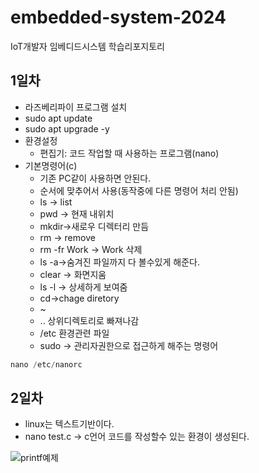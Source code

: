 # embedded-system-2024
IoT개발자 임베디드시스템 학습리포지토리

## 1일차
- 라즈베리파이 프로그램 설치
- sudo apt update
- sudo apt upgrade -y
- 환경설정
	- 편집기: 코드 작업할 때 사용하는 프로그램(nano)
- 기본명령어(c)
	- 기존 PC같이 사용하면 안된다.
	- 순서에 맞추어서 사용(동작중에 다른 명령어 처리 안됨)
	- ls -> list
	- pwd -> 현재 내위치
	- mkdir->새로우 디렉터리 만듬
	- rm -> remove
	- rm -fr Work -> Work 삭제
	- ls -a->숨겨진 파일까지 다 볼수있게 해준다.
	- clear -> 화면지움
	- ls -l -> 상세하게 보여줌
	- cd->chage diretory
	- ~ 
	- .. 상위디렉토리로 빠져나감
	- /etc 환경관련 파일
	- sudo -> 관리자권한으로 접근하게 해주는 명령어
``` C
nano /etc/nanorc
```

## 2일차
- linux는 텍스트기반이다.
- nano test.c -> c언어 코드를 작성할수 있는 환경이 생성된다.

![printf예제](https://raw.githubusercontent.com/been2525/embedded-system-2024/main/images/printf.png)